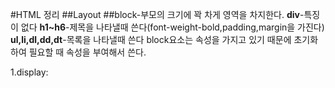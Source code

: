 #HTML 정리
##Layout
##block-부모의 크기에 꽉 차게 영역을 차지한다.
**div**-특징이 없다
**h1~h6**-제목을 나타낼때 쓴다(font-weight-bold,padding,margin을 가진다)
**ul,li,dl,dd,dt**-목록을 나타낼때 쓴다
block요소는 속성을 가지고 있기 때문에 초기화 하여 필요할 때 속성을 부여해서 쓴다.



1.display: